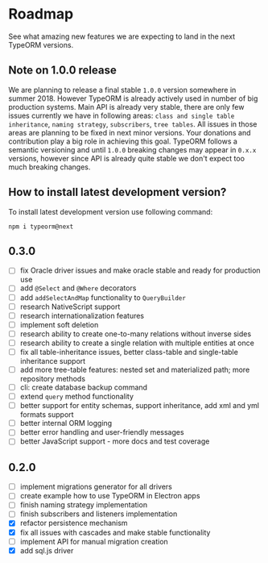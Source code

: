 # Roadmap

See what amazing new features we are expecting to land in the next TypeORM versions.

## Note on 1.0.0 release

We are planning to release a final stable `1.0.0` version somewhere in summer 2018.
However TypeORM is already actively used in number of big production systems.
Main API is already very stable, there are only few issues currently we have in following areas:
`class and single table inheritance`, `naming strategy`, `subscribers`, `tree tables`.
All issues in those areas are planning to be fixed in next minor versions.
Your donations and contribution play a big role in achieving this goal.
TypeORM follows a semantic versioning and until `1.0.0` breaking changes may appear in `0.x.x` versions,
however since API is already quite stable we don't expect too much breaking changes.  

## How to install latest development version?

To install latest development version use following command:

```
npm i typeorm@next
```

## 0.3.0

- [ ] fix Oracle driver issues and make oracle stable and ready for production use
- [ ] add `@Select` and `@Where` decorators
- [ ] add `addSelectAndMap` functionality to `QueryBuilder`
- [ ] research NativeScript support
- [ ] research internationalization features
- [ ] implement soft deletion 
- [ ] research ability to create one-to-many relations without inverse sides
- [ ] research ability to create a single relation with multiple entities at once
- [ ] fix all table-inheritance issues, better class-table and single-table inheritance support
- [ ] add more tree-table features: nested set and materialized path; more repository methods
- [ ] cli: create database backup command
- [ ] extend `query` method functionality
- [ ] better support for entity schemas, support inheritance, add xml and yml formats support
- [ ] better internal ORM logging
- [ ] better error handling and user-friendly messages
- [ ] better JavaScript support - more docs and test coverage

## 0.2.0

- [ ] implement migrations generator for all drivers
- [ ] create example how to use TypeORM in Electron apps
- [ ] finish naming strategy implementation
- [ ] finish subscribers and listeners implementation
- [x] refactor persistence mechanism
- [x] fix all issues with cascades and make stable functionality
- [ ] implement API for manual migration creation
- [x] add sql.js driver
